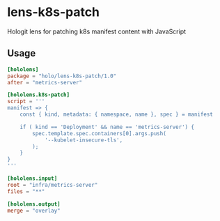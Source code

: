 # lens-k8s-patch

Hologit lens for patching k8s manifest content with JavaScript

## Usage

```toml
[hololens]
package = "holo/lens-k8s-patch/1.0"
after = "metrics-server"

[hololens.k8s-patch]
script = '''
manifest => {
    const { kind, metadata: { namespace, name }, spec } = manifest

    if ( kind == 'Deployment' && name == 'metrics-server') {
        spec.template.spec.containers[0].args.push(
            '--kubelet-insecure-tls',
        );
    }
}
'''

[hololens.input]
root = "infra/metrics-server"
files = "**"

[hololens.output]
merge = "overlay"
```
